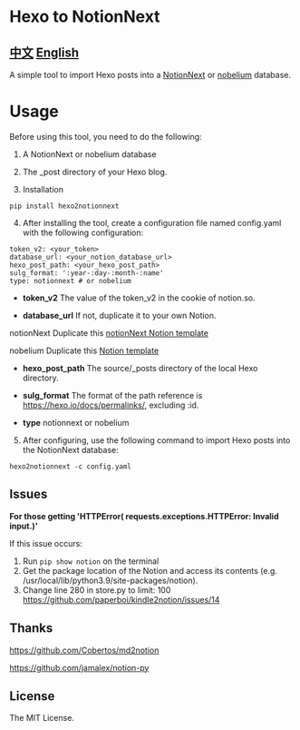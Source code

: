 # Hexo to NotionNext

## [中文](README.md) [English](README.EN.md)

A simple tool to import Hexo posts into a [NotionNext](https://github.com/tangly1024/NotionNext)  or [nobelium](https://github.com/craigary/nobelium)  database.
# Usage

Before using this tool, you need to do the following:

1. A NotionNext or nobelium database  

2. The _post directory of your Hexo blog.

3. Installation

```
pip install hexo2notionnext 
```

4. After installing the tool, create a configuration file named config.yaml with the following configuration:

```
token_v2: <your_token>
database_url: <your_notion_database_url>
hexo_post_path: <your_hexo_post_path>
sulg_format: ':year-:day-:month-:name'
type: notionnext # or nobelium 
```
- **token_v2**
The value of the token_v2 in the cookie of notion.so.

- **database_url**
If not, duplicate it to your own Notion.

notionNext  Duplicate this [notionNext Notion template](https://tanghh.notion.site/02ab3b8678004aa69e9e415905ef32a5?v=b7eb215720224ca5827bfaa5ef82cf2d) 

nobelium Duplicate this [Notion template](https://craigary.notion.site/866916e3b939468b9b6f1d47dce99f9c)

- **hexo_post_path**
The source/_posts directory of the local Hexo directory.

- **sulg_format**
The format of the path reference is https://hexo.io/docs/permalinks/, excluding :id.

- **type**
notionnext  or nobelium 


5. After configuring, use the following command to import Hexo posts into the NotionNext database:

```
hexo2notionnext -c config.yaml 
```

## Issues

**For those getting 'HTTPError( requests.exceptions.HTTPError: Invalid input.)'**

If this issue occurs:

1. Run `pip show notion` on the terminal
2. Get the package location of the Notion and access its contents (e.g. /usr/local/lib/python3.9/site-packages/notion).
3. Change line 280 in store.py to limit: 100
https://github.com/paperboi/kindle2notion/issues/14

## Thanks

https://github.com/Cobertos/md2notion

https://github.com/jamalex/notion-py

## License

The MIT License.